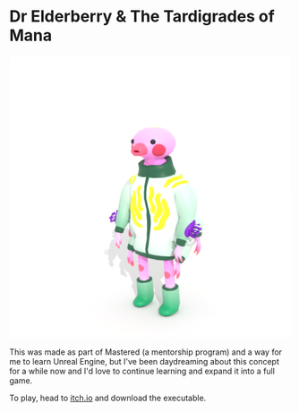 # Dr Elderberry & The Tardigrades of Mana

![](WIP/screenshots/PlayerIdle/PlayerIdle0000.png)


This was made as part of Mastered (a mentorship program) and a way for me to learn Unreal Engine, but I've been daydreaming about this concept for a while now and I'd love to continue learning and expand it into a full game.

To play, head to [itch.io](https://nicholasbarnes.itch.io/dr-elderberry-the-tardigrades-of-mana) and download the executable.